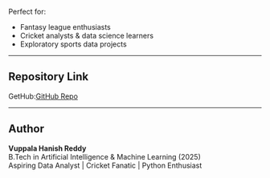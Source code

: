 Perfect for:
- Fantasy league enthusiasts  
- Cricket analysts & data science learners  
- Exploratory sports data projects

---

##  Repository Link
GetHub:[GitHub Repo](https://github.com/V-Hanish/ipl-2025-analysis)

---

## Author
**Vuppala Hanish Reddy**  
B.Tech in Artificial Intelligence & Machine Learning (2025)  
Aspiring Data Analyst | Cricket Fanatic | Python Enthusiast
